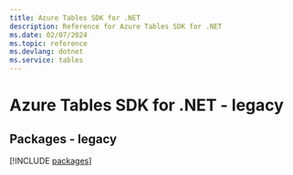 ```yaml
---
title: Azure Tables SDK for .NET
description: Reference for Azure Tables SDK for .NET
ms.date: 02/07/2024
ms.topic: reference
ms.devlang: dotnet
ms.service: tables
---
```

# Azure Tables SDK for .NET - legacy
## Packages - legacy
[!INCLUDE [packages](tables-index.md)]